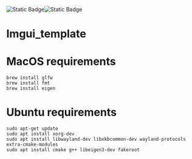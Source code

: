 ![Static Badge](https://img.shields.io/badge/Platform-Apple_silicon-blue)![Static Badge](https://img.shields.io/badge/Ubuntu_x64-orange)



# Imgui_template



# MacOS requirements

```shell
brew install glfw
brew install fmt
brew install eigen
```

# Ubuntu requirements

```shell
sudo apt-get update
sudo apt install xorg-dev
sudo apt install libwayland-dev libxkbcommon-dev wayland-protocols extra-cmake-modules
sudo apt install cmake g++ libeigen3-dev fakeroot

```


